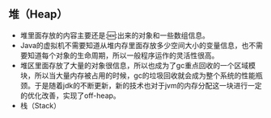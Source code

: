 ## 堆（Heap）

* 堆里面存放的内容主要还是::new::出来的对象和一些数组信息。
* Java的虚拟机不需要知道从堆内存里面存放多少空间大小的变量信息，也不需要知道每个对象的生命周期，所以一般程序运作的灵活性很高。
* 堆区里面存放了大量的对象很信息，所以也成为了gc重点回收的一个区域模块，所以当大量内存被占用的时候，gc的垃圾回收就会成为整个系统的性能瓶颈。于是随着jdk的不断更新，新的技术也对于jvm的内存分配这一块进行一定的优化改善，实现了off-heap。
* 栈（Stack）